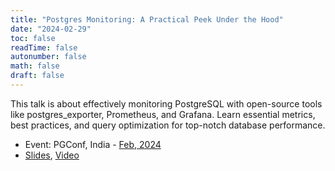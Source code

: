 ```yaml
---
title: "Postgres Monitoring: A Practical Peek Under the Hood"
date: "2024-02-29"
toc: false
readTime: false
autonumber: false
math: false
draft: false
---
```


This talk is about effectively monitoring PostgreSQL with open-source tools like postgres_exporter, Prometheus, and Grafana. Learn essential metrics, best practices, and query optimization for top-notch database performance.

- Event: PGConf, India - [Feb, 2024](https://pgconf.in/conferences/pgconfin2024/program/proposals/656)
- [Slides](https://pgconf.in/files/presentations/2024/Postgres%20Monitoring_A_Practical_Peek_Under_the_Hood_Rohan_Kumar_Deepsource.pptx), [Video](https://youtu.be/BLhKEfxp7v0?si=Axz42dWRmx30Cadt)